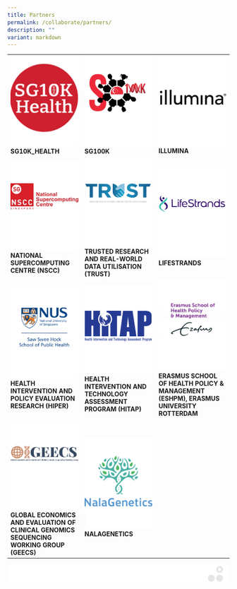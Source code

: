 ```yaml
---
title: Partners
permalink: /collaborate/partners/
description: ""
variant: markdown
---
```

<table>
	<tbody>
		<tr>
			<td style="width:33%">
				<a href="/partners/sg10k/">
				<img src="/images/Collaborate/Partners/partnerlogo2.png">
				</a>
				<b>SG10K_HEALTH</b>
			</td>
			<td style="width:33%">
				<a href="/partners/sg100k/">
				<img src="/images/Collaborate/Partners/sg100k-logo.png">
				</a>
				<b>SG100K</b>
			</td>
			<td style="width:33%">
				<a href="/partners/illumina/">
				<img src="/images/Collaborate/Partners/ilmn_logo_2021_bw.png" align="center">
				</a>
				<b>ILLUMINA</b>
			</td>
		</tr>
		<tr>
			<td style="width:33%">
				<a href="/partners/national-supercomputing-centre-nscc/">
				<img src="/images/Collaborate/Partners/national-supercomputing.jpg">
				</a>
				<b>NATIONAL SUPERCOMPUTING CENTRE (NSCC)</b>
			</td>
			<td style="width:33%">
				<a href="/partners/trust/">
				<img src="/images/Collaborate/Partners/trust_subpage_featured.jpg">
				</a>
				<b>TRUSTED RESEARCH AND REAL-WORLD DATA UTILISATION (TRUST)</b>
			</td>
			<td style="width:33%">
				<a href="/partners/lifestrands/">
				<img src="/images/Collaborate/Partners/lifestrands_logo-01_small.jpeg">
				</a>
				<b>LIFESTRANDS</b>
			</td>
		</tr>
		<tr>
			<td style="width:33%">
				<a href="/partners/health-intervention-and-policy-evaluation-research-hiper/">
				<img src="/images/Collaborate/Partners/sawsweehockschoolofpublichealth_v_no-background.png">
				</a>
				<b>HEALTH INTERVENTION AND POLICY EVALUATION RESEARCH (HIPER)</b>
			</td>
			<td style="width:33%">
				<a href="/partners/health-intervention-and-technology-assessment-program-hitap/">
				<img src="/images/Collaborate/Partners/hitap-logo1.png">
				</a>
				<b>HEALTH INTERVENTION AND TECHNOLOGY ASSESSMENT PROGRAM (HITAP)</b>
			</td>
			<td style="width:33%">
				<a href="/partners/erasmus-school-of-health-policy-management-eshpm-erasmus-university-rotterdam/">
				<img src="/images/Collaborate/Partners/eur_eshpm_endorse_rgb_2400_colour-1.jpg">
				</a>
				<b>ERASMUS SCHOOL OF HEALTH POLICY &amp; MANAGEMENT (ESHPM), ERASMUS UNIVERSITY ROTTERDAM</b>
			</td>
		</tr>
		<tr>
			<td style="width:33%">
				<a href="/partners/global-economics-and-evaluation-of-clinical-genomics-sequencing-working-group-geecs/">
				<img src="/images/Collaborate/Partners/geecs_logo.jpg">
				</a>
				<b>GLOBAL ECONOMICS AND EVALUATION OF CLINICAL GENOMICS SEQUENCING WORKING GROUP (GEECS)</b>
			</td>
			<td style="width:33%">
				<a href="/partners/nalagenetics/">
				<img src="/images/Collaborate/Partners/logo_nalagenetics_vertical.png">
				</a>
				<b>NALAGENETICS</b>
			</td>
		</tr>
	</tbody>
</table>

![](/images/Banners/banners_page%20footer%203%20-%20grey.png)